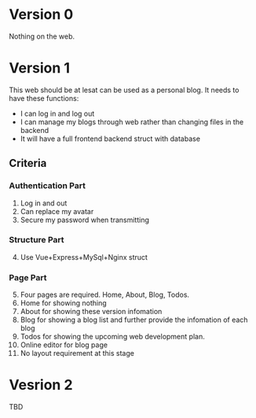 # Version 0

Nothing on the web.

# Version 1

This web should be at lesat can be used as a personal blog. It needs to have these functions:

- I can log in and log out
- I can manage my blogs through web rather than changing files in the backend
- It will have a full frontend backend struct with database

## Criteria

### Authentication Part
1. Log in and out
2. Can replace my avatar
3. Secure my password when transmitting

### Structure Part
4. Use Vue+Express+MySql+Nginx struct

### Page Part
5. Four pages are required. Home, About, Blog, Todos.
6. Home for showing nothing
7. About for showing these version infomation
8. Blog for showing a blog list and further provide the infomation of each blog
9. Todos for showing the upcoming web development plan.
10. Online editor for blog page
11. No layout requirement at this stage

# Vesrion 2

TBD